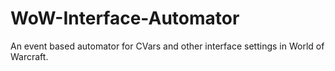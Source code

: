 # WoW-Interface-Automator
An event based automator for CVars and other interface settings in World of Warcraft.
